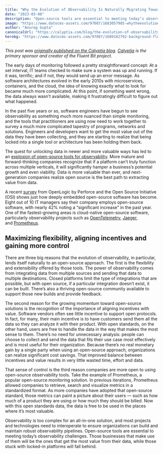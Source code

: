 ```yaml
---
title: "Why the Evolution of Observability Is Naturally Migrating Toward Open Source"
date: "2023-03-08"
description: "Open-source tools are essential to meeting today’s observability challenges. Businesses that make use of them will get the most value from their data."
image: "https://www.datocms-assets.com/97087/1683057985-whytheevolution.png?auto=format&fit=max&w=1200"
author: "Anurag Gupta"
canonicalUrl: "https://calyptia.com/blog/the-evolution-of-observability-is-open-source"
herobg: "https://www.datocms-assets.com/97087/1689182792-background-fluent-bit.png"
---
```

*This post was [originally published on the Calyptia blog](https://calyptia.com/blog/the-evolution-of-observability-is-open-source). [Calyptia](https://calyptia.com) is the primary sponsor and creator of the Fluent Bit project.*

The early days of monitoring followed a pretty straightforward concept: At a set interval, IT teams checked to make sure a system was up and running. If it was, terrific; and if not, they would send up an error message. As software architectures evolved in the early 2010s with microservices, containers, and the cloud, the idea of knowing exactly what to look for became much more complicated. At this point, if something went wrong, the data always wasn’t available, making it frustratingly difficult to figure out what happened.

In the past five years or so, software engineers have begun to see observability as something much more nuanced than simple monitoring, and the tools that practitioners are using now need to work together to survey a much more complicated tapestry of programs, networks and solutions. Engineers and developers want to get the most value out of the data they have been collecting, and they are starting to realize that being locked into a single tool or architecture has been holding them back.

The quest for unlocking data in newer and more valuable ways has led to an [explosion of open-source tools for observability](https://calyptia.com/blog/the-top-open-source-tools-for-observability). More mature and forward-thinking companies recognize that if a platform can’t truly function across multiple verticals, it will significantly hamper a business’s potential growth and even viability. Data is more valuable than ever, and next-generation companies realize open source is the best path to extracting value from data.

A recent [survey](https://www.openlogic.com/resources/2023-state-open-source-report#top) from OpenLogic by Perforce and the Open Source Initiative (OSI) shows just how deeply embedded open-source software has become. Eight out of 10 IT managers say their company employs open-source software, with nearly 42% noting a “significant increase” in the past year. One of the fastest-growing areas is cloud-native open-source software, particularly observability projects such as [OpenTelemetry](https://opentelemetry.io/), [Jaeger](https://www.jaegertracing.io/), and [Prometheus](https://prometheus.io/).

## Maximizing flexibility, aligning incentives and gaining more control

There are three big reasons that the evolution of observability, in particular, lends itself naturally to an open-source approach. The first is the flexibility and extensibility offered by those tools. The power of observability comes from integrating data from multiple sources and sending that data to multiple destinations. Closed platforms limit the type of integrations that are possible, but with open source, if a particular integration doesn’t exist, it can be built. There’s also a thriving open-source community available to support those new builds and provide feedback.

The second reason for the growing momentum toward open-source solutions is the recognition of the importance of aligning incentives with value. Software vendors often see little incentive to support open protocols. In fact, for many, their main incentive is to have customers send them all the data so they can analyze it with their product. With open standards, on the other hand, users are free to handle the data in the way that makes the most sense to them. There’s no need for unnecessary analysis: people can choose to collect and send the data that fits their use case most effectively and is most useful for their organization. Because there’s no real monetary gain by a single party when using an open-source approach, organizations can realize significant cost savings. That improved balance between incentives and value results in very little wasted time, effort and data.

That sense of control is the third reason companies are more open to using open-source observability tools. Take the example of Prometheus, a popular open-source monitoring solution. In previous iterations, Prometheus allowed companies to retrieve, search and visualize metrics in a standardized format. As more companies have adopted that open-source standard, those metrics can paint a picture about their users — such as how much of a product they are using or how much they should be billed. Now with this open standards data, the data is free to be used in the places where it’s most valuable.

Observability is too complex for an all-in-one solution, and most projects and technologies need to interoperate to ensure organizations can build and maintain robust observability pipelines. Open-source tools are essential to meeting today’s observability challenges. Those businesses that make use of them will be the ones that get the most value from their data, while those stuck with locked-in platforms will fall behind.


